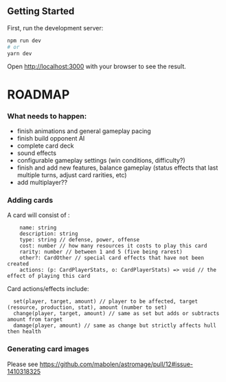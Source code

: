 ## Getting Started

First, run the development server:

```bash
npm run dev
# or
yarn dev
```

Open [http://localhost:3000](http://localhost:3000) with your browser to see the result.

# ROADMAP

### What needs to happen: 
- finish animations and general gameplay pacing
- finish build opponent AI
- complete card deck
- sound effects
- configurable gameplay settings (win conditions, difficulty?)
- finish and add new features, balance gameplay (status effects that last multiple turns, adjust card rarities, etc)
- add multiplayer??

### Adding cards
A card will consist of : 
```
    name: string
    description: string
    type: string // defense, power, offense
    cost: number // how many resources it costs to play this card
    rarity: number // between 1 and 5 (five being rarest)
    other?: CardOther // special card effects that have not been created
    actions: (p: CardPlayerStats, o: CardPlayerStats) => void // the effect of playing this card
```
Card actions/effects include: 
```
  set(player, target, amount) // player to be affected, target (resource, production, stat), amount (number to set)
  change(player, target, amount) // same as set but adds or subtracts amount from target
  damage(player, amount) // same as change but strictly affects hull then health
```
### Generating card images
Please see https://github.com/mabolen/astromage/pull/12#issue-1410318325

